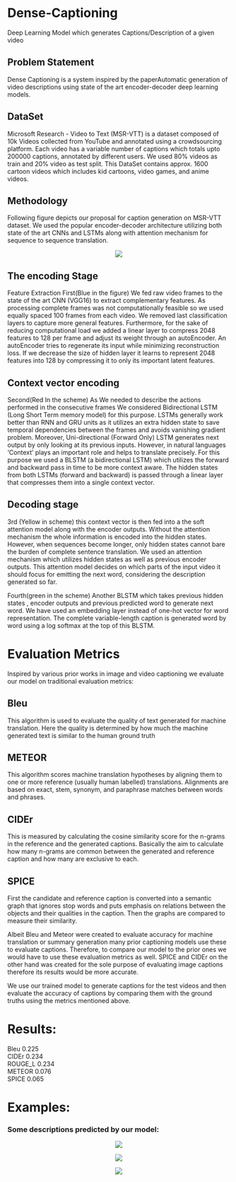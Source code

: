# Dense-Captioning
Deep Learning Model which generates Captions/Description of a given video
## Problem Statement
Dense Captioning is a system inspired by the paperAutomatic generation of video descriptions using state of the art encoder-decoder deep learning models.

## DataSet
Microsoft Research - Video to Text (MSR-VTT) is a dataset composed of 10k Videos collected from YouTube and annotated using a crowdsourcing platform. Each video has a variable number of captions which totals upto 200000 captions, annotated by different users. We used 80% videos as train and 20% video as test split. This DataSet contains approx. 1600 cartoon videos which includes kid cartoons, video games, and anime videos.

## Methodology
Following figure depicts our proposal for caption generation on MSR-VTT dataset. We used the popular encoder-decoder architecture utilizing both state of the art CNNs and LSTMs along with attention mechanism for sequence to sequence translation.


<p align="middle">
  <img src="../master/methadology.PNG"/>
 </p>

## The encoding Stage

Feature Extraction
First(Blue in the figure) We fed raw video frames to the state of the art CNN (VGG16) to extract complementary features. As processing complete frames was not computationally feasible so we used equally spaced 100 frames from each video.  We removed last classification layers to capture more general features. Furthermore, for the sake of reducing computational load we added a linear layer to compress 2048 features to 128 per frame and adjust its weight through an autoEncoder. An autoEncoder tries to regenerate its input while minimizing reconstruction loss. If we decrease the size of hidden layer it learns to represent 2048 features into 128 by compressing it to only its important latent features.


## Context vector encoding
Second(Red In the scheme) As We needed to describe the actions performed in the consecutive frames We considered Bidirectional LSTM (Long Short Term memory model) for this purpose. LSTMs generally work better than RNN and GRU units as it utilizes an extra hidden state to save temporal dependencies between the frames and avoids vanishing gradient problem. Moreover, Uni-directional (Forward Only) LSTM generates next output by only looking at its previous inputs. However, in natural languages  ‘Context’ plays an important role and helps to translate precisely. For this purpose we used a BLSTM (a bidirectional LSTM) which utilizes the forward and backward pass in time to be more context aware. The hidden states from both LSTMs (forward and backward) is passed through a linear layer that compresses them into a single context vector.  

## Decoding stage

3rd (Yellow in scheme) this context vector is then fed into a the soft attention model along with the encoder outputs. Without the attention mechanism the whole information is encoded into the hidden states. However, when sequences become longer, only hidden states cannot bare the burden of complete sentence translation. We used an attention mechanism which utilizes hidden states as well as previous encoder outputs. This attention model decides on which parts of the input video it should focus for emitting the next word, considering the description generated so far. 


Fourth(green in the scheme) Another BLSTM which takes previous hidden states , encoder outputs and previous predicted word to generate next word. We have used an embedding layer instead of one-hot vector for word representation. The complete variable-length caption is generated word by word using a log softmax at the top of this BLSTM.


# Evaluation Metrics
Inspired by various prior works in image and video captioning we evaluate our model on traditional evaluation metrics: 


## Bleu
This algorithm is used to evaluate the quality of text generated for machine translation. Here the quality is determined by how much the machine generated text is similar to the human ground truth


## METEOR
This algorithm scores machine translation hypotheses by aligning them to one or more reference (usually human labelled) translations. Alignments are based on exact, stem, synonym, and paraphrase matches between words and phrases.

## CIDEr
This is measured by calculating the cosine similarity score for the n-grams in the reference and the generated captions. Basically the aim to calculate how many n-grams are common between the generated and reference caption and how many are exclusive to each.


## SPICE
First the candidate and reference caption is converted into a semantic graph that ignores stop words and puts emphasis on relations between the objects and their qualities in the caption. Then the graphs are compared to measure their similarity.

Albeit Bleu and Meteor were created to evaluate accuracy for machine translation or summary generation many prior captioning models use these to evaluate captions. Therefore, to compare our model to the prior ones we would have to use these evaluation metrics as well. SPICE and CIDEr on the other hand was created for the sole purpose of evaluating image captions therefore its results would be more accurate.

We use our trained model to generate captions for the test videos and then evaluate the accuracy of captions by comparing them with the ground truths using the metrics mentioned above.

# Results:

Bleu      0.225</br>
CIDEr     0.234</br>
ROUGE_L   0.234</br>
METEOR    0.076</br>
SPICE     0.065



# Examples:

### Some  descriptions predicted by our model:



<p align="middle">
  <img src="../master/band.PNG"/>
 </p>


<p align="middle">
  <img src="../master/pan.PNG"/>
 </p>

<p align="middle">
  <img src="../master/Cartoon.PNG"/>
 </p>



